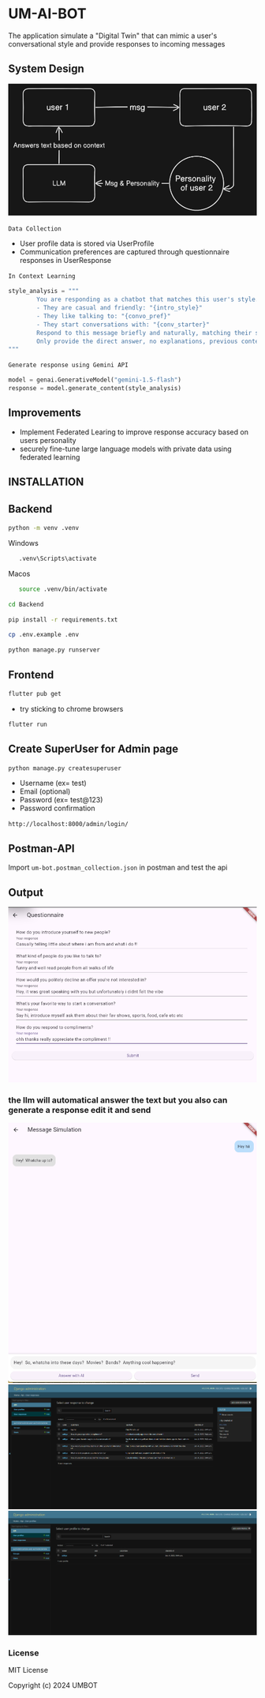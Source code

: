 # UM-AI-BOT

The application simulate a "Digital Twin" that can
mimic a user's conversational style and provide responses to incoming messages

## System Design

![system design](/umbot/sys.png)

`Data Collection`

- User profile data is stored via UserProfile
- Communication preferences are captured through questionnaire responses in UserResponse

`In Context Learning`

```python
style_analysis = """
        You are responding as a chatbot that matches this user's style. Their questionnaire showed:
        - They are casual and friendly: "{intro_style}"
        - They like talking to: "{convo_pref}"
        - They start conversations with: "{conv_starter}"
        Respond to this message briefly and naturally, matching their style: {message}
        Only provide the direct answer, no explanations, previous context needed.
"""
```

`Generate response using Gemini API`

```python
model = genai.GenerativeModel("gemini-1.5-flash")
response = model.generate_content(style_analysis)
```

## Improvements

- Implement Federated Learing to improve response accuracy based on users personality
- securely fine-tune large language models with private data using federated learning

## INSTALLATION

## Backend

```sh
python -m venv .venv
```

Windows

```sh
   .venv\Scripts\activate
```

Macos

```sh
   source .venv/bin/activate
```

```sh
cd Backend
```

```sh
pip install -r requirements.txt
```

```sh
cp .env.example .env
```

```sh
python manage.py runserver
```

## Frontend

```sh
flutter pub get
```

- try sticking to chrome browsers

```sh
flutter run
```

## Create SuperUser for Admin page

<!-- ```sh
cd Backend
python manage.py makemigrations
python manage.py migrate
``` -->

```sh
python manage.py createsuperuser
```

- Username (ex= test)
- Email (optional)
- Password (ex= test@123)
- Password confirmation

`http://localhost:8000/admin/login/`

## Postman-API

Import `um-bot.postman_collection.json` in postman and test the api

## Output

![Questionnaire](/umbot/Questionnaire.png)

### the llm will automatical answer the text but you also can generate a response edit it and send

![Simulation](/umbot/Simulation.png)
![response](/umbot/response.png)
![admin](/umbot/admin.png)

### License

MIT License

Copyright (c) 2024 UMBOT
